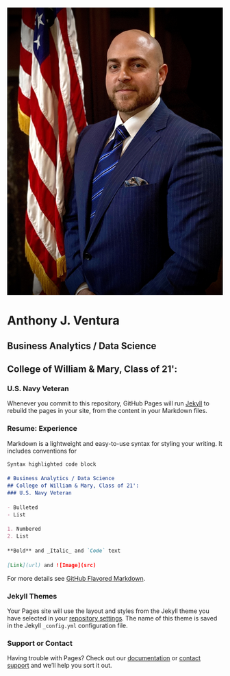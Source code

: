 ![My Picture](https://raw.githubusercontent.com/Acejv21/Acejv21.github.io/master/IMG_0499%20-%20Copy_Easy-Resize.com.jpg)

# Anthony J. Ventura

## Business Analytics / Data Science 
## College of William & Mary, Class of 21': 
### U.S. Navy Veteran

Whenever you commit to this repository, GitHub Pages will run [Jekyll](https://jekyllrb.com/) to rebuild the pages in your site, from the content in your Markdown files.

### Resume: Experience  

Markdown is a lightweight and easy-to-use syntax for styling your writing. It includes conventions for

```markdown
Syntax highlighted code block

# Business Analytics / Data Science 
## College of William & Mary, Class of 21': 
### U.S. Navy Veteran

- Bulleted
- List

1. Numbered
2. List

**Bold** and _Italic_ and `Code` text

[Link](url) and ![Image](src)
```

For more details see [GitHub Flavored Markdown](https://guides.github.com/features/mastering-markdown/).

### Jekyll Themes

Your Pages site will use the layout and styles from the Jekyll theme you have selected in your [repository settings](https://github.com/Acejv21/Acejv21.github.io/settings). The name of this theme is saved in the Jekyll `_config.yml` configuration file.

### Support or Contact

Having trouble with Pages? Check out our [documentation](https://help.github.com/categories/github-pages-basics/) or [contact support](https://github.com/contact) and we’ll help you sort it out.
